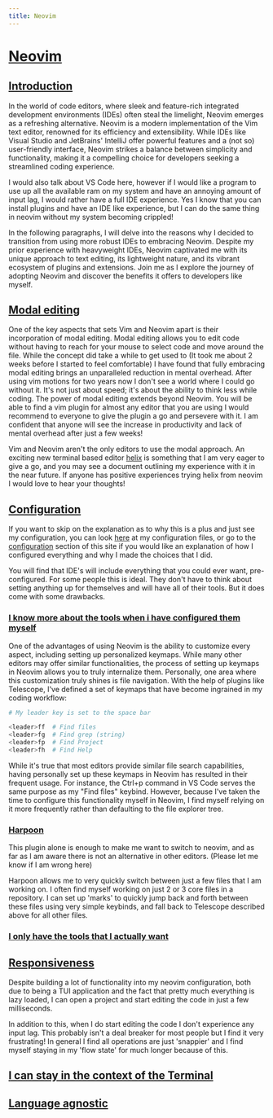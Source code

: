 ```yaml
---
title: Neovim
---
```


# [Neovim](https://neovim.io/)

## [Introduction](#introduction)

In the world of code editors, where sleek and feature-rich integrated development environments (IDEs) often steal the limelight, Neovim emerges as a refreshing alternative. Neovim is a modern implementation of the Vim text editor, renowned for its efficiency and extensibility. While IDEs like Visual Studio and JetBrains' IntelliJ offer powerful features and a (not so) user-friendly interface, Neovim strikes a balance between simplicity and functionality, making it a compelling choice for developers seeking a streamlined coding experience.

I would also talk about VS Code here, however if I would like a program to use up all the available ram on my system and have an annoying amount of input lag, I would rather have a full IDE experience. Yes I know that you can install plugins and have an IDE like experience, but I can do the same thing in neovim without my system becoming crippled!

In the following paragraphs, I will delve into the reasons why I decided to transition from using more robust IDEs to embracing Neovim. Despite my prior experience with heavyweight IDEs, Neovim captivated me with its unique approach to text editing, its lightweight nature, and its vibrant ecosystem of plugins and extensions. Join me as I explore the journey of adopting Neovim and discover the benefits it offers to developers like myself.

## [Modal editing](#modalediting)

One of the key aspects that sets Vim and Neovim apart is their incorporation of modal editing. Modal editing allows you to edit code without having to reach for your mouse to select code and move around the file. While the concept did take a while to get used to (It took me about 2 weeks before I started to feel comfortable) I have found that fully embracing modal editing brings an unparalleled reduction in mental overhead. After using vim motions for two years now I don't see a world where I could go without it. It's not just about speed; it's about the ability to think less while coding. The power of modal editing extends beyond Neovim. You will be able to find a vim plugin for almost any editor that you are using I would recommend to everyone to give the plugin a go and persevere with it. I am confident that anyone will see the increase in productivity and lack of mental overhead after just a few weeks!

Vim and Neovim aren't the only editors to use the modal approach. An exciting new terminal based editor [helix](https://helix-editor.com/) is something that I am very eager to give a go, and you may see a document outlining my experience with it in the near future. If anyone has positive experiences trying helix from neovim I would love to hear your thoughts!

## [Configuration](configuration/plugins)

If you want to skip on the explanation as to why this is a plus and just see my configuration, you can look [here](https://github.com/CalumMackenzie-Chambers/nvim) at my configuration files, or go to the [configuration](configuration/plugins) section of this site if you would like an explanation of how I configured everything and why I made the choices that I did.

You will find that IDE's will include everything that you could ever want, pre-configured. For some people this is ideal. They don't have to think about setting anything up for themselves and will have all of their tools. But it does come with some drawbacks.

### [I know more about the tools when i have configured them myself](#list1)

One of the advantages of using Neovim is the ability to customize every aspect, including setting up personalized keymaps. While many other editors may offer similar functionalities, the process of setting up keymaps in Neovim allows you to truly internalize them. Personally, one area where this customization truly shines is file navigation. With the help of plugins like Telescope, I've defined a set of keymaps that have become ingrained in my coding workflow:

```bash
# My leader key is set to the space bar

<leader>ff  # Find files
<leader>fg  # Find grep (string)
<leader>fp  # Find Project
<leader>fh  # Find Help
```

While it's true that most editors provide similar file search capabilities, having personally set up these keymaps in Neovim has resulted in their frequent usage. For instance, the Ctrl+p command in VS Code serves the same purpose as my "Find files" keybind. However, because I've taken the time to configure this functionality myself in Neovim, I find myself relying on it more frequently rather than defaulting to the file explorer tree.

### [Harpoon](https://github.com/ThePrimeagen/harpoon)

This plugin alone is enough to make me want to switch to neovim, and as far as I am aware there is not an alternative in other editors. (Please let me know if I am wrong here)

Harpoon allows me to very quickly switch between just a few files that I am working on. I often find myself working on just 2 or 3 core files in a repository. I can set up 'marks' to quickly jump back and forth between these files using very simple keybinds, and fall back to Telescope described above for all other files.

### [I only have the tools that I actually want](#list4)

## [Responsiveness](#list3)

Despite building a lot of functionality into my neovim configuration, both due to being a TUI application and the fact that pretty much everything is lazy loaded, I can open a project and start editing the code in just a few milliseconds.

In addition to this, when I do start editing the code I don't experience any input lag. This probably isn't a deal breaker for most people but I find it very frustrating! In general I find all operations are just 'snappier' and I find myself staying in my 'flow state' for much longer because of this.

## [I can stay in the context of the Terminal](#list5)

## [Language agnostic](#List6)
